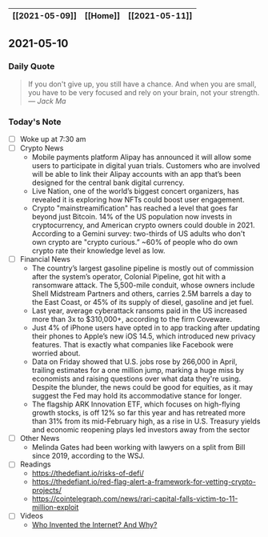 | [[2021-05-09]] | [[Home]] | [[2021-05-11]] |
| :------------: | :------: | :------------: |

## 2021-05-10 

### Daily Quote
> If you don't give up, you still have a chance. And when you are small, you have to be very focused and rely on your brain, not your strength.
> &mdash; <cite>Jack Ma</cite>

### Today's Note
- [ ] Woke up at 7:30 am
- [ ] Crypto News
	- Mobile payments platform Alipay has announced it will allow some users to participate in digital yuan trials. Customers who are involved will be able to link their Alipay accounts with an app that’s been designed for the central bank digital currency. 
	- Live Nation, one of the world’s biggest concert organizers, has revealed it is exploring how NFTs could boost user engagement.
	- Crypto "mainstreamification" has reached a level that goes far beyond just Bitcoin. 14% of the US population now invests in cryptocurrency, and American crypto owners could double in 2021. According to a Gemini survey: two-thirds of US adults who don't own crypto are "crypto curious.” ~60% of people who do own crypto rate their knowledge level as low.
- [ ] Financial News
	- The country’s largest gasoline pipeline is mostly out of commission after the system’s operator, Colonial Pipeline, got hit with a ransomware attack. The 5,500-mile conduit, whose owners include Shell Midstream Partners and others, carries 2.5M barrels a day to the East Coast, or 45% of its supply of diesel, gasoline and jet fuel.
	- Last year, average cyberattack ransoms paid in the US increased more than 3x to $310,000+, according to the firm Coveware.
	- Just 4% of iPhone users have opted in to app tracking after updating their phones to Apple’s new iOS 14.5, which introduced new privacy features. That is exactly what companies like Facebook were worried about.
	- Data on Friday showed that U.S. jobs rose by 266,000 in April, trailing estimates for a one million jump, marking a huge miss by economists and raising questions over what data they're using. Despite the blunder, the news could be good for equities, as it may suggest the Fed may hold its accommodative stance for longer.
	- The flagship ARK Innovation ETF, which focuses on high-flying growth stocks, is off 12% so far this year and has retreated more than 31% from its mid-February high, as a rise in U.S. Treasury yields and economic reopening plays led investors away from the sector
- [ ] Other News
	- Melinda Gates had been working with lawyers on a split from Bill since 2019, according to the WSJ.
- [ ] Readings
	- https://thedefiant.io/risks-of-defi/
	- https://thedefiant.io/red-flag-alert-a-framework-for-vetting-crypto-projects/
	- https://cointelegraph.com/news/rari-capital-falls-victim-to-11-million-exploit
- [ ] Videos
	- [Who Invented the Internet? And Why?](https://www.youtube.com/watch?v=21eFwbb48sE)